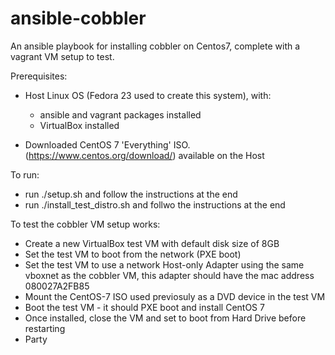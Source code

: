 # ansible-cobbler

An ansible playbook for installing cobbler on Centos7, complete with a vagrant VM setup to test.

Prerequisites:

* Host Linux OS (Fedora 23 used to create this system), with:
    - ansible and vagrant packages installed
    - VirtualBox installed

* Downloaded CentOS 7 'Everything' ISO. (https://www.centos.org/download/) available on the Host

To run:

* run ./setup.sh and follow the instructions at the end
* run ./install_test_distro.sh and follwo the instructions at the end

To test the cobbler VM setup works:

* Create a new VirtualBox test VM with default disk size of 8GB
* Set the test VM to boot from the network (PXE boot)
* Set the test VM to use a network Host-only Adapter using the same vboxnet as the cobbler VM,
  this adapter should have the mac address 080027A2FB85
* Mount the CentOS-7 ISO used previosuly as a DVD device in the test VM
* Boot the test VM - it should PXE boot and install CentOS 7
* Once installed, close the VM and set to boot from Hard Drive before restarting
* Party
